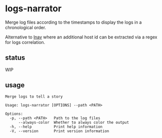 # logs-narrator

Merge log files according to the timestamps to display the logs in a chronological order.

Alternative to [lnav](https://github.com/tstack/lnav) where an additional host id can be extracted via a regex for logs correlation.

## status

WIP

## usage

```commandline
Merge logs to tell a story

Usage: logs-narrator [OPTIONS] --path <PATH>

Options:
  -p, --path <PATH>   Path to the log files
      --always-color  Whether to always color the output
  -h, --help          Print help information
  -V, --version       Print version information
```